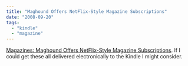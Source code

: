 ```yaml
---
title: "Maghound Offers NetFlix-Style Magazine Subscriptions"
date: "2008-09-20"
tags: 
  - "kindle"
  - "magazine"
---
```


[Magazines: Maghound Offers NetFlix-Style Magazine Subscriptions](http://lifehacker.com/5051718/maghound-offers-netflix+style-magazine-subscriptions). If I could get these all delivered electronically to the Kindle I might consider.
